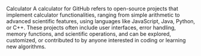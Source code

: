Calculator
A calculator for GitHub refers to open-source projects that implement calculator functionalities, ranging from simple arithmetic to advanced scientific features, using languages like JavaScript, Java, Python, or C++. These projects often include user interfaces, error handling, memory functions, and scientific operations, and can be explored, customized, or contributed to by anyone interested in coding or learning new algorithms.
